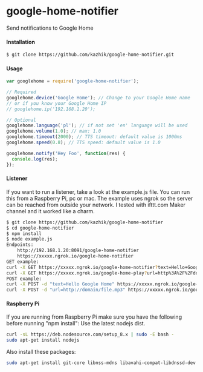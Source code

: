 # google-home-notifier
Send notifications to Google Home

#### Installation
```sh
$ git clone https://github.com/kazhik/google-home-notifier.git
```

#### Usage
```javascript
var googlehome = require('google-home-notifier');

// Required
googlehome.device('Google Home'); // Change to your Google Home name
// or if you know your Google Home IP
// googlehome.ip('192.168.1.20');

// Optional
googlehome.language('pl'); // if not set 'en' language will be used
googlehome.volume(1.0); // max: 1.0
googlehome.timeout(2000); // TTS timeout: default value is 1000ms
googlehome.speed(0.8); // TTS speed: default value is 1.0

googlehome.notify('Hey Foo', function(res) {
  console.log(res);
});
```

#### Listener
If you want to run a listener, take a look at the example.js file. You can run this from a Raspberry Pi, pc or mac. 
The example uses ngrok so the server can be reached from outside your network. 
I tested with ifttt.com Maker channel and it worked like a charm.

```sh
$ git clone https://github.com/kazhik/google-home-notifier
$ cd google-home-notifier
$ npm install
$ node example.js
Endpoints:
    http://192.168.1.20:8091/google-home-notifier
    https://xxxxx.ngrok.io/google-home-notifier
GET example:
curl -X GET https://xxxxx.ngrok.io/google-home-notifier?text=Hello+Google+Home  - to play given text
curl -X GET https://xxxxx.ngrok.io/google-home-play?url=http%3A%2F%2Fdomain%2Ffile.mp3 - to play from given url
POST example:
curl -X POST -d "text=Hello Google Home" https://xxxxx.ngrok.io/google-home-notifier - to play given text
curl -X POST -d "url=http://domain/file.mp3" https://xxxxx.ngrok.io/google-home-play - to play from given url

```
#### Raspberry Pi
If you are running from Raspberry Pi make sure you have the following before nunning "npm install":
Use the latest nodejs dist.
```sh
curl -sL https://deb.nodesource.com/setup_8.x | sudo -E bash -
sudo apt-get install nodejs
```
Also install these packages:
```sh
sudo apt-get install git-core libnss-mdns libavahi-compat-libdnssd-dev
```


